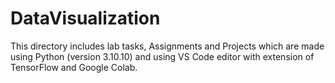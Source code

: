 # DataVisualization
This directory includes lab tasks, Assignments and Projects which are made using Python (version 3.10.10) and using VS Code editor with extension of TensorFlow and Google Colab.
